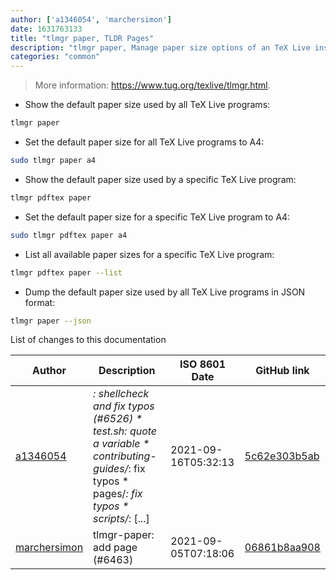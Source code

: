 ```yaml
---
author: ['a1346054', 'marchersimon']
date: 1631763133
title: "tlmgr paper, TLDR Pages"
description: "tlmgr paper, Manage paper size options of an TeX Live installation."
categories: "common"
---
```

> More information: <https://www.tug.org/texlive/tlmgr.html>.

- Show the default paper size used by all TeX Live programs:

```bash
tlmgr paper
```

- Set the default paper size for all TeX Live programs to A4:

```bash
sudo tlmgr paper a4
```

- Show the default paper size used by a specific TeX Live program:

```bash
tlmgr pdftex paper
```

- Set the default paper size for a specific TeX Live program to A4:

```bash
sudo tlmgr pdftex paper a4
```

- List all available paper sizes for a specific TeX Live program:

```bash
tlmgr pdftex paper --list
```

- Dump the default paper size used by all TeX Live programs in JSON format:

```bash
tlmgr paper --json
```
List of changes to this documentation


Author | Description | ISO 8601 Date | GitHub link
------|-----|-----|-----
[a1346054](mailto:36859588+a1346054@users.noreply.github.com) | *: shellcheck and fix typos (#6526) * test.sh: quote a variable * contributing-guides/*: fix typos * pages/*: fix typos * scripts/*: [...] | 2021-09-16T05:32:13 | [5c62e303b5ab](https://github.com/tldr-pages/tldr/commit/5c62e303b5ab7c0f38b360c3918380ccd011a536)
[marchersimon](mailto:50295997+marchersimon@users.noreply.github.com) | tlmgr-paper: add page (#6463) | 2021-09-05T07:18:06 | [06861b8aa908](https://github.com/tldr-pages/tldr/commit/06861b8aa90800d34820d585c68bae23d8fe471a)

